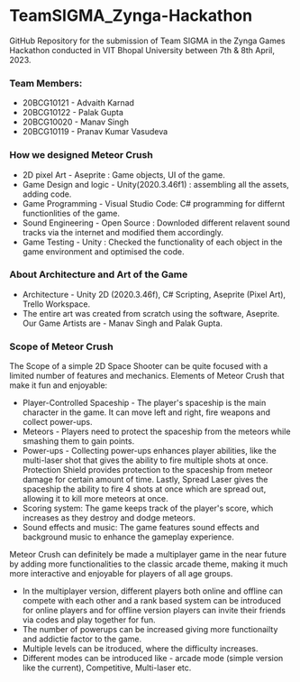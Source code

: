 # TeamSIGMA_Zynga-Hackathon

GitHub Repository for the submission of Team SIGMA in the Zynga Games Hackathon conducted in VIT Bhopal University between 7th & 8th April, 2023.

### Team Members:

* 20BCG10121 - Advaith Karnad
* 20BCG10122 - Palak Gupta
* 20BCG10020 - Manav Singh
* 20BCG10119 - Pranav Kumar Vasudeva

### How we designed Meteor Crush 
* 2D pixel Art - Aseprite : Game objects, UI of the game. 
* Game Design and logic - Unity(2020.3.46f1) : assembling all the assets, adding code. 
* Game Programming - Visual Studio Code: C# programming for differnt functionlities of the game. 
* Sound Engineering - Open Source : Downloded different relavent sound tracks via the internet and modified them accordingly. 
* Game Testing - Unity : Checked the functionality of each object in the game environment and optimised the code. 

### About Architecture and Art of the Game
* Architecture - Unity 2D (2020.3.46f), C# Scripting, Aseprite (Pixel Art), Trello Workspace. 
* The entire art was created from scratch using the software, Aseprite. Our Game Artists are - Manav Singh and Palak Gupta.

### Scope of Meteor Crush
The Scope of a simple 2D Space Shooter can be quite focused with a limited number of features and mechanics. Elements of Meteor Crush that make it fun and enjoyable: 
* Player-Controlled Spaceship - The player's spaceship is the main character in the game. It can move left and right, fire weapons and collect power-ups. 
* Meteors - Players need to protect the spaceship from the meteors while smashing them to gain points. 
* Power-ups - Collecting power-ups enhances player abilities, like the multi-laser shot that gives the ability to fire multiple shots at once. Protection Shield provides protection to the spaceship from meteor damage for certain amount of time. Lastly, Spread Laser gives the spaceship the ability to fire 4 shots at once which are spread out, allowing it to kill more meteors at once. 
* Scoring system: The game keeps track of the player's score, which increases as they destroy and dodge meteors.
* Sound effects and music: The game features sound effects and background music to enhance the gameplay experience.

Meteor Crush can definitely be made a multiplayer game in the near future by adding more functionalities to the classic arcade theme, making it much more interactive and enjoyable for players of all age groups. 
* In the multiplayer version, different players both online and offline can compete with each other and a rank based system can be introduced for online players and for offline version players can invite their friends via codes and play together for fun.  
* The number of powerups can be increased giving more functionailty and addictie factor to the game. 
* Multiple levels can be itroduced, where the difficulty increases. 
* Different modes can be introduced like - arcade mode (simple version like the current), Competitive, Multi-laser etc. 
